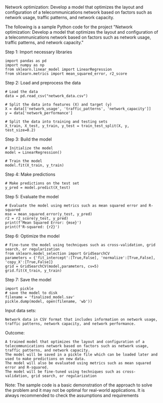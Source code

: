 Network optimization: Develop a model that optimizes the layout and configuration of a telecommunications network based on factors such as network usage, traffic patterns, and network capacity.

The following is a sample Python code for the project "Network optimization: Develop a model that optimizes the layout and configuration of a telecommunications network based on factors such as network usage, traffic patterns, and network capacity."

Step 1: Import necessary libraries

    import pandas as pd
    import numpy as np
    from sklearn.linear_model import LinearRegression
    from sklearn.metrics import mean_squared_error, r2_score
    
Step 2: Load and preprocess the data

    # Load the data
    data = pd.read_csv("network_data.csv")

    # Split the data into features (X) and target (y)
    X = data[['network_usage', 'traffic_patterns', 'network_capacity']]
    y = data['network_performance']

    # Split the data into training and testing sets
    X_train, X_test, y_train, y_test = train_test_split(X, y, test_size=0.2)

Step 3: Build the model

    # Initialize the model
    model = LinearRegression()

    # Train the model
    model.fit(X_train, y_train)

Step 4: Make predictions

    # Make predictions on the test set
    y_pred = model.predict(X_test)

Step 5: Evaluate the model

    # Evaluate the model using metrics such as mean squared error and R-squared
    mse = mean_squared_error(y_test, y_pred)
    r2 = r2_score(y_test, y_pred)
    print(f'Mean Squared Error: {mse}')
    print(f'R-squared: {r2}')

Step 6: Optimize the model

    # Fine-tune the model using techniques such as cross-validation, grid search, or regularization
    from sklearn.model_selection import GridSearchCV
    parameters = {'fit_intercept':[True,False], 'normalize':[True,False], 'copy_X':[True,False]}
    grid = GridSearchCV(model,parameters, cv=5)
    grid.fit(X_train, y_train)

Step 7: Save the model

    import pickle
    # save the model to disk
    filename = 'finalized_model.sav'
    pickle.dump(model, open(filename, 'wb'))

Input data sets:

    Network data in CSV format that includes information on network usage, traffic patterns, network capacity, and network performance.

Outcome:

    A trained model that optimizes the layout and configuration of a telecommunications network based on factors such as network usage, traffic patterns, and network capacity.
    The model will be saved in a pickle file which can be loaded later and used to make predictions on new data.
    The model will also be evaluated using metrics such as mean squared error and R-squared.
    The model will be fine-tuned using techniques such as cross-validation, grid search, or regularization

Note: The sample code is a basic demonstration of the approach to solve the problem and it may not be optimal for real-world applications. It is always recommended to check the assumptions and requirements





